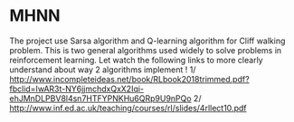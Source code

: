 # MHNN

The project use Sarsa algorithm and Q-learning algorithm for Cliff walking problem. 
This is two general algorithms used widely to solve problems in reinforcement learning. 
Let watch the following links to more clearly understand about way 2 algorithms implement !
1/ http://www.incompleteideas.net/book/RLbook2018trimmed.pdf?fbclid=IwAR3t-NY6jjmchdxQxX2Iqi-ehJMnDLPBV8l4sn7HTFYPNKHu6QRp9U9nPQo
2/ http://www.inf.ed.ac.uk/teaching/courses/rl/slides/4rllect10.pdf
